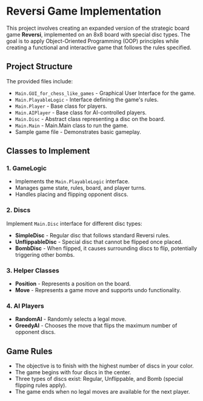 # Reversi Game Implementation

This project involves creating an expanded version of the strategic board game **Reversi**, implemented on an 8x8 board with special disc types. The goal is to apply Object-Oriented Programming (OOP) principles while creating a functional and interactive game that follows the rules specified.

## Project Structure

The provided files include:

- `Main.GUI_for_chess_like_games` - Graphical User Interface for the game.
- `Main.PlayableLogic` - Interface defining the game's rules.
- `Main.Player` - Base class for players.
- `Main.AIPlayer` - Base class for AI-controlled players.
- `Main.Disc` - Abstract class representing a disc on the board.
- `Main.Main` - Main.Main class to run the game.
- Sample game file - Demonstrates basic gameplay.

## Classes to Implement

### 1. GameLogic
- Implements the `Main.PlayableLogic` interface.
- Manages game state, rules, board, and player turns.
- Handles placing and flipping opponent discs.

### 2. Discs
Implement `Main.Disc` interface for different disc types:
- **SimpleDisc** - Regular disc that follows standard Reversi rules.
- **UnflippableDisc** - Special disc that cannot be flipped once placed.
- **BombDisc** - When flipped, it causes surrounding discs to flip, potentially triggering other bombs.

### 3. Helper Classes
- **Position** - Represents a position on the board.
- **Move** - Represents a game move and supports undo functionality.

### 4. AI Players
- **RandomAI** - Randomly selects a legal move.
- **GreedyAI** - Chooses the move that flips the maximum number of opponent discs.

## Game Rules

- The objective is to finish with the highest number of discs in your color.
- The game begins with four discs in the center.
- Three types of discs exist: Regular, Unflippable, and Bomb (special flipping rules apply).
- The game ends when no legal moves are available for the next player.
